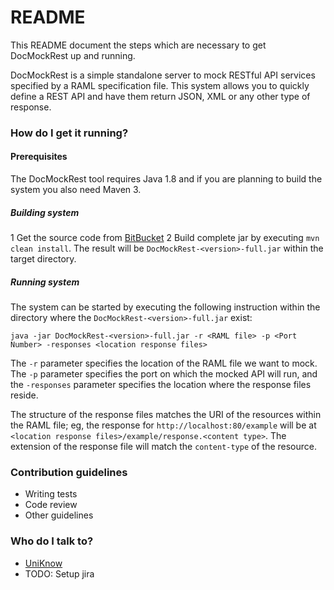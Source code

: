 # README #

This README document the steps which are necessary to get DocMockRest up and running.

DocMockRest is a simple standalone server to mock RESTful API services specified by a RAML specification file. This system allows you to quickly define a REST API and have them return JSON, XML or any other type of response.

### How do I get it running? ###

#### Prerequisites

The DocMockRest tool requires Java 1.8 and if you are planning to build the system you also need Maven 3.

##### Building system

1 Get the source code from [BitBucket](https://bitbucket.org/uniknow/docmockrest)
2 Build complete jar by executing `mvn clean install`. The result will be `DocMockRest-<version>-full.jar` within the target directory. 

##### Running system

The system can be started by executing the following instruction within the directory where the `DocMockRest-<version>-full.jar` exist:
 
    java -jar DocMockRest-<version>-full.jar -r <RAML file> -p <Port Number> -responses <location response files>
    
The `-r` parameter specifies the location of the RAML file we want to mock. The `-p` parameter specifies the port on which the mocked API will run, and the `-responses` parameter specifies the location where the response files reside. 

The structure of the response files matches the URI of the resources within the RAML file; eg, the response for `http://localhost:80/example` will be at `<location response files>/example/response.<content type>`. The extension of the response file will match the `content-type` of the resource. 

### Contribution guidelines ###

* Writing tests
* Code review
* Other guidelines

### Who do I talk to? ###

* [UniKnow](mailto:uniknow.info@gmail.com)
* TODO: Setup jira